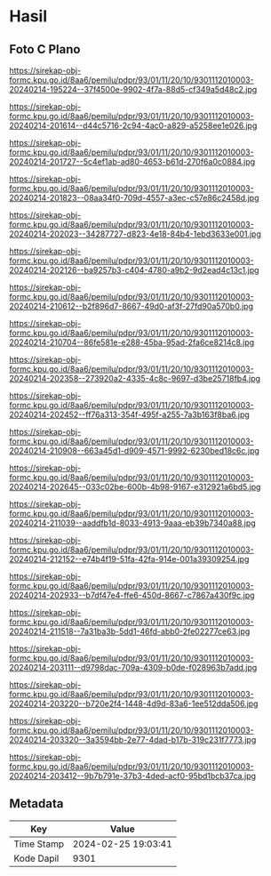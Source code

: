 # Hasil

## Foto C Plano

https://sirekap-obj-formc.kpu.go.id/8aa6/pemilu/pdpr/93/01/11/20/10/9301112010003-20240214-195224--37f4500e-9902-4f7a-88d5-cf349a5d48c2.jpg

https://sirekap-obj-formc.kpu.go.id/8aa6/pemilu/pdpr/93/01/11/20/10/9301112010003-20240214-201614--d44c5716-2c94-4ac0-a829-a5258ee1e026.jpg

https://sirekap-obj-formc.kpu.go.id/8aa6/pemilu/pdpr/93/01/11/20/10/9301112010003-20240214-201727--5c4ef1ab-ad80-4653-b61d-270f6a0c0884.jpg

https://sirekap-obj-formc.kpu.go.id/8aa6/pemilu/pdpr/93/01/11/20/10/9301112010003-20240214-201823--08aa34f0-709d-4557-a3ec-c57e86c2458d.jpg

https://sirekap-obj-formc.kpu.go.id/8aa6/pemilu/pdpr/93/01/11/20/10/9301112010003-20240214-202023--34287727-d823-4e18-84b4-1ebd3633e001.jpg

https://sirekap-obj-formc.kpu.go.id/8aa6/pemilu/pdpr/93/01/11/20/10/9301112010003-20240214-202126--ba9257b3-c404-4780-a9b2-9d2ead4c13c1.jpg

https://sirekap-obj-formc.kpu.go.id/8aa6/pemilu/pdpr/93/01/11/20/10/9301112010003-20240214-210612--b2f896d7-8667-49d0-af3f-27fd90a570b0.jpg

https://sirekap-obj-formc.kpu.go.id/8aa6/pemilu/pdpr/93/01/11/20/10/9301112010003-20240214-210704--86fe581e-e288-45ba-95ad-2fa6ce8214c8.jpg

https://sirekap-obj-formc.kpu.go.id/8aa6/pemilu/pdpr/93/01/11/20/10/9301112010003-20240214-202358--273920a2-4335-4c8c-9697-d3be25718fb4.jpg

https://sirekap-obj-formc.kpu.go.id/8aa6/pemilu/pdpr/93/01/11/20/10/9301112010003-20240214-202452--ff76a313-354f-495f-a255-7a3b163f8ba6.jpg

https://sirekap-obj-formc.kpu.go.id/8aa6/pemilu/pdpr/93/01/11/20/10/9301112010003-20240214-210908--663a45d1-d909-4571-9992-6230bed18c6c.jpg

https://sirekap-obj-formc.kpu.go.id/8aa6/pemilu/pdpr/93/01/11/20/10/9301112010003-20240214-202645--033c02be-600b-4b98-9167-e312921a6bd5.jpg

https://sirekap-obj-formc.kpu.go.id/8aa6/pemilu/pdpr/93/01/11/20/10/9301112010003-20240214-211039--aaddfb1d-8033-4913-9aaa-eb39b7340a88.jpg

https://sirekap-obj-formc.kpu.go.id/8aa6/pemilu/pdpr/93/01/11/20/10/9301112010003-20240214-212152--e74b4f19-51fa-42fa-914e-001a39309254.jpg

https://sirekap-obj-formc.kpu.go.id/8aa6/pemilu/pdpr/93/01/11/20/10/9301112010003-20240214-202933--b7df47e4-ffe6-450d-8667-c7867a430f9c.jpg

https://sirekap-obj-formc.kpu.go.id/8aa6/pemilu/pdpr/93/01/11/20/10/9301112010003-20240214-211518--7a31ba3b-5dd1-46fd-abb0-2fe02277ce63.jpg

https://sirekap-obj-formc.kpu.go.id/8aa6/pemilu/pdpr/93/01/11/20/10/9301112010003-20240214-203111--d9798dac-709a-4309-b0de-f028963b7add.jpg

https://sirekap-obj-formc.kpu.go.id/8aa6/pemilu/pdpr/93/01/11/20/10/9301112010003-20240214-203220--b720e2f4-1448-4d9d-83a6-1ee512dda506.jpg

https://sirekap-obj-formc.kpu.go.id/8aa6/pemilu/pdpr/93/01/11/20/10/9301112010003-20240214-203320--3a3594bb-2e77-4dad-b17b-319c231f7773.jpg

https://sirekap-obj-formc.kpu.go.id/8aa6/pemilu/pdpr/93/01/11/20/10/9301112010003-20240214-203412--9b7b791e-37b3-4ded-acf0-95bd1bcb37ca.jpg


## Metadata

| Key        | Value               |
| ---------- | ------------------- |
| Time Stamp | 2024-02-25 19:03:41 |
| Kode Dapil | 9301                |



